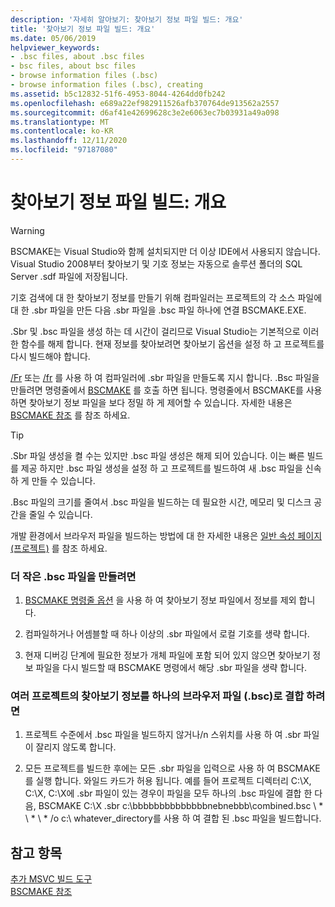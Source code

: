 ```yaml
---
description: '자세히 알아보기: 찾아보기 정보 파일 빌드: 개요'
title: '찾아보기 정보 파일 빌드: 개요'
ms.date: 05/06/2019
helpviewer_keywords:
- .bsc files, about .bsc files
- bsc files, about bsc files
- browse information files (.bsc)
- browse information files (.bsc), creating
ms.assetid: b5c12832-51f6-4953-8044-4264dd0fb242
ms.openlocfilehash: e689a22ef982911526afb370764de913562a2557
ms.sourcegitcommit: d6af41e42699628c3e2e6063ec7b03931a49a098
ms.translationtype: MT
ms.contentlocale: ko-KR
ms.lasthandoff: 12/11/2020
ms.locfileid: "97187080"
---
```

# <a name="building-browse-information-files-overview"></a>찾아보기 정보 파일 빌드: 개요

> [!WARNING]
> BSCMAKE는 Visual Studio와 함께 설치되지만 더 이상 IDE에서 사용되지 않습니다. Visual Studio 2008부터 찾아보기 및 기호 정보는 자동으로 솔루션 폴더의 SQL Server .sdf 파일에 저장됩니다.

기호 검색에 대 한 찾아보기 정보를 만들기 위해 컴파일러는 프로젝트의 각 소스 파일에 대 한 .sbr 파일을 만든 다음 .sbr 파일을 .bsc 파일 하나에 연결 BSCMAKE.EXE.

.Sbr 및 .bsc 파일을 생성 하는 데 시간이 걸리므로 Visual Studio는 기본적으로 이러한 함수를 해제 합니다. 현재 정보를 찾아보려면 찾아보기 옵션을 설정 하 고 프로젝트를 다시 빌드해야 합니다.

[/Fr](fr-fr-create-dot-sbr-file.md) 또는 [/fr](fr-fr-create-dot-sbr-file.md) 를 사용 하 여 컴파일러에 .sbr 파일을 만들도록 지시 합니다. .Bsc 파일을 만들려면 명령줄에서 [BSCMAKE](bscmake-command-line.md) 를 호출 하면 됩니다. 명령줄에서 BSCMAKE를 사용 하면 찾아보기 정보 파일을 보다 정밀 하 게 제어할 수 있습니다. 자세한 내용은 [BSCMAKE 참조](bscmake-reference.md) 를 참조 하세요.

> [!TIP]
> .Sbr 파일 생성을 켤 수는 있지만 .bsc 파일 생성은 해제 되어 있습니다. 이는 빠른 빌드를 제공 하지만 .bsc 파일 생성을 설정 하 고 프로젝트를 빌드하여 새 .bsc 파일을 신속 하 게 만들 수 있습니다.

.Bsc 파일의 크기를 줄여서 .bsc 파일을 빌드하는 데 필요한 시간, 메모리 및 디스크 공간을 줄일 수 있습니다.

개발 환경에서 브라우저 파일을 빌드하는 방법에 대 한 자세한 내용은 [일반 속성 페이지 (프로젝트)](general-property-page-project.md) 를 참조 하세요.

### <a name="to-create-a-smaller-bsc-file"></a>더 작은 .bsc 파일을 만들려면

1. [BSCMAKE 명령줄 옵션](bscmake-options.md) 을 사용 하 여 찾아보기 정보 파일에서 정보를 제외 합니다.

1. 컴파일하거나 어셈블할 때 하나 이상의 .sbr 파일에서 로컬 기호를 생략 합니다.

1. 현재 디버깅 단계에 필요한 정보가 개체 파일에 포함 되어 있지 않으면 찾아보기 정보 파일을 다시 빌드할 때 BSCMAKE 명령에서 해당 .sbr 파일을 생략 합니다.

### <a name="to-combine-the-browse-information-from-several-projects-into-one-browser-file-bsc"></a>여러 프로젝트의 찾아보기 정보를 하나의 브라우저 파일 (.bsc)로 결합 하려면

1. 프로젝트 수준에서 .bsc 파일을 빌드하지 않거나/n 스위치를 사용 하 여 .sbr 파일이 잘리지 않도록 합니다.

1. 모든 프로젝트를 빌드한 후에는 모든 .sbr 파일을 입력으로 사용 하 여 BSCMAKE를 실행 합니다. 와일드 카드가 허용 됩니다. 예를 들어 프로젝트 디렉터리 C:\X, C:\X, C:\X에 .sbr 파일이 있는 경우이 파일을 모두 하나의 .bsc 파일에 결합 한 다음, BSCMAKE C:\X .sbr c:\bbbbbbbbbbbbbbnebnebbb\combined.bsc \\ \* \\ \* \\ \* /o c:\ whatever_directory를 사용 하 여 결합 된 .bsc 파일을 빌드합니다.

## <a name="see-also"></a>참고 항목

[추가 MSVC 빌드 도구](c-cpp-build-tools.md)<br/>
[BSCMAKE 참조](bscmake-reference.md)
